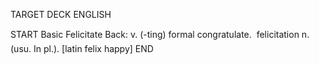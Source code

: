 TARGET DECK
ENGLISH

START
Basic
Felicitate
Back: v. (-ting) formal congratulate.  felicitation n. (usu. In pl.). [latin felix happy]
END
